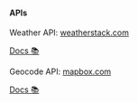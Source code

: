 #### APIs

Weather API: [weatherstack.com](https://weatherstack.com)

[Docs 📚](https://weatherstack.com/documentation)

Geocode API: [mapbox.com](https://www.mapbox.com/)

[Docs 📚](https://docs.mapbox.com/)
